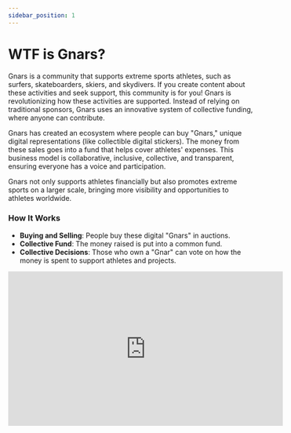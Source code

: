 ```yaml
---
sidebar_position: 1
---
```


#  WTF is Gnars? 

Gnars is a community that supports extreme sports athletes, such as surfers, skateboarders, skiers, and skydivers. If you create content about these activities and seek support, this community is for you! Gnars is revolutionizing how these activities are supported. Instead of relying on traditional sponsors, Gnars uses an innovative system of collective funding, where anyone can contribute.

Gnars has created an ecosystem where people can buy "Gnars," unique digital representations (like collectible digital stickers). The money from these sales goes into a fund that helps cover athletes' expenses. This business model is collaborative, inclusive, collective, and transparent, ensuring everyone has a voice and participation.

Gnars not only supports athletes financially but also promotes extreme sports on a larger scale, bringing more visibility and opportunities to athletes worldwide.

### How It Works

- **Buying and Selling**: People buy these digital "Gnars" in auctions.
- **Collective Fund**: The money raised is put into a common fund.
- **Collective Decisions**: Those who own a "Gnar" can vote on how the money is spent to support athletes and projects.




<div>

<center>

<iframe width="560" height="315" src="https://www.youtube.com/embed/xoP4al3LJyk?si=aZdYbprQmrttf0aT" title="YouTube video player" frameborder="0" allow="accelerometer; autoplay; clipboard-write; encrypted-media; gyroscope; picture-in-picture; web-share" referrerpolicy="strict-origin-when-cross-origin" allowfullscreen></iframe>


</center>

</div>
